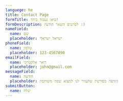 ```yaml
---
languege: he
title: Contact Page
formTitle: בואו נעבוד ביחד!
formDescription: לפרטים השאר הודעה :)
nameField:
  name: שם
  placeholder: ישראל ישראלי
phoneField:
  name: טלפון
  placeholder: 123-4567890
emailField:
  name: דואר אלקטרוני
  placeholder: john@gmail.com
messageField:
  name: הודעה
  placeholder: הודעה מפורטת שתעזור לנו למצוא שפה משותפת
submitButton:
  name: שלח
---
```

